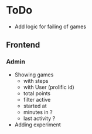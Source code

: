 # ToDo

- Add logic for failing of games

## Frontend

### Admin

- Showing games
  - with steps
  - with User (prolific id)
  - total points
  - filter active
  - started at
  - minutes in ?
  - last activity ?
- Adding experiment
